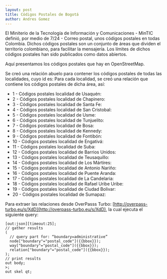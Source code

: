 ```yaml
---
layout: post
title: Códigos Postales de Bogotá
author: Andres Gomez
---
```


El Miniterio de la Tecnología de Información y Comunicaciones - MinTIC definió, por medio de 7/24 - Correo postal, unos códigos postales en todas Colombia.
Dichos códigos postales son un conjunto de áreas que dividen el territorio colombiano, para facilitar la mensajería.
Los límites de dichos códigos postales han sido publicados como datos abiertos.

Aquí presentamos los códigos postales que hay en OpenStreetMap.

Se creó una relación abuelo para contener los códigos postales de todas las localidades, cuyo id es:
Para cada localidad, se creó una relación que contiene los códigos postales de dicha área, así:

* 1 - Códigos postales localidad de Usaquén: 
* 2 - Códigos postales localidad de Chapinero: 
* 3 - Códigos postales localidad de Santa Fe: 
* 4 - Códigos postales localidad de San Cristobal: 
* 5 - Códigos postales localidad de Usme: 
* 6 - Códigos postales localidad de Tunjuelito: 
* 7 - Códigos postales localidad de Bosa: 
* 8 - Códigos postales localidad de Kennedy: 
* 9 - Códigos postales localidad de Fontibón: 
* 10 - Códigos postales localidad de Engativá: 
* 11 - Códigos postales localidad de Suba: 
* 12 - Códigos postales localidad de Barrios Unidos: 
* 13 - Códigos postales localidad de Teusaquillo: 
* 14 - Códigos postales localidad de Los Mártires: 
* 15 - Códigos postales localidad de Antonio Nariño: 
* 16 - Códigos postales localidad de Puente Aranda: 
* 17 - Códigos postales localidad de La Candelaria: 
* 18 - Códigos postales localidad de Rafael Uribe Uribe: 
* 19 - Códigos postales localidad de Ciudad Bolivar: 
* 20 - Códigos postales localidad de Sumapaz: 

Para extraer las relaciones desde OverPasss Turbo: [http://overpass-turbo.eu/s/XdD](http://overpass-turbo.eu/s/XdD), la cual ejecuta el siguiente query:

    [out:json][timeout:25];
    // gather results
    (
      // query part for: “boundary=administrative”
      node["boundary"="postal_code"]({{bbox}});
      way["boundary"="postal_code"]({{bbox}});
      relation["boundary"="postal_code"]({{bbox}});
    );
    // print results
    out body;
    >;
    out skel qt;
